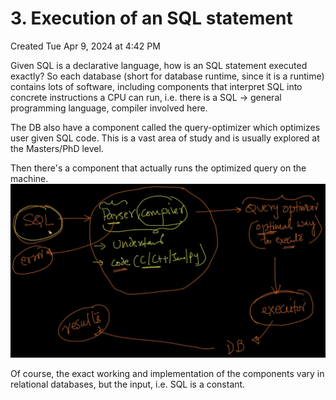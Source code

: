 # 3. Execution of an SQL statement
Created Tue Apr 9, 2024 at 4:42 PM

Given SQL is a declarative language, how is an SQL statement executed exactly?
So each database (short for database runtime, since it is a runtime) contains lots of software, including components that interpret SQL into concrete instructions a CPU can run, i.e. there is a SQL -> general programming language, compiler involved here.

The DB also have a component called the query-optimizer which optimizes user given SQL code. This is a vast area of study and is usually explored at the Masters/PhD level.

Then there's a component that actually runs the optimized query on the machine.
![](../../../../assets/3-Execution-of-an-SQL-statement-image-1-e7d6bdad.png)

Of course, the exact working and implementation of the components vary in relational databases, but the input, i.e. SQL is a constant.